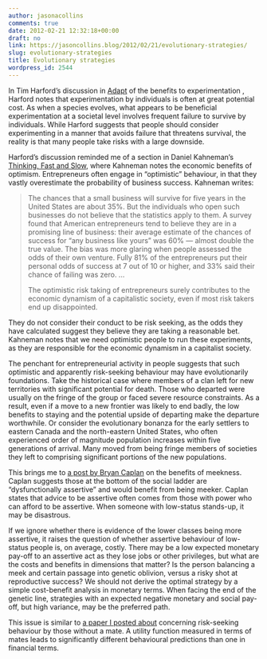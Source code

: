 ```yaml
---
author: jasonacollins
comments: true
date: 2012-02-21 12:32:18+00:00
draft: no
link: https://jasoncollins.blog/2012/02/21/evolutionary-strategies/
slug: evolutionary-strategies
title: Evolutionary strategies
wordpress_id: 2544
---
```


In Tim Harford’s discussion in [Adapt](https://jasoncollins.blog/2012/02/harfords-adapt-why-success-always-starts-with-failure/) of the benefits to experimentation , Harford notes that experimentation by individuals is often at great potential cost. As when a species evolves, what appears to be beneficial experimentation at a societal level involves frequent failure to survive by individuals. While Harford suggests that people should consider experimenting in a manner that avoids failure that threatens survival, the reality is that many people take risks with a large downside.

Harford’s discussion reminded me of a section in Daniel Kahneman’s [Thinking, Fast and Slow](https://jasoncollins.blog/2012/01/kahnemans-thinking-fast-and-slow/), where Kahneman notes the economic benefits of optimism. Entrepreneurs often engage in “optimistic” behaviour, in that they vastly overestimate the probability of business success. Kahneman writes:



<blockquote>The chances that a small business will survive for five years in the United States are about 35%. But the individuals who open such businesses do not believe that the statistics apply to them. A survey found that American entrepreneurs tend to believe they are in a promising line of business: their average estimate of the chances of success for “any business like yours” was 60% — almost double the true value. The bias was more glaring when people assessed the odds of their own venture. Fully 81% of the entrepreneurs put their personal odds of success at 7 out of 10 or higher, and 33% said their chance of failing was zero. …

The optimistic risk taking of entrepreneurs surely contributes to the economic dynamism of a capitalistic society, even if most risk takers end up disappointed.
</blockquote>



They do not consider their conduct to be risk seeking, as the odds they have calculated suggest they believe they are taking a reasonable bet. Kahneman notes that we need optimistic people to run these experiments, as they are responsible for the economic dynamism in a capitalist society.

The penchant for entrepreneurial activity in people suggests that such optimistic and apparently risk-seeking behaviour may have evolutionarily foundations. Take the historical case where members of a clan left for new territories with significant potential for death. Those who departed were usually on the fringe of the group or faced severe resource constraints. As a result, even if a move to a new frontier was likely to end badly, the low benefits to staying and the potential upside of departing make the departure worthwhile. Or consider the evolutionary bonanza for the early settlers to eastern Canada and the north-eastern United States, who often experienced order of magnitude population increases within five generations of arrival. Many moved from being fringe members of societies they left to comprising significant portions of the new populations.

This brings me to [a post by Bryan Caplan](http://econlog.econlib.org/archives/2012/02/when_to_be_meek.html) on the benefits of meekness. Caplan suggests those at the bottom of the social ladder are “dysfunctionally assertive” and would benefit from being meeker. Caplan states that advice to be assertive often comes from those with power who can afford to be assertive. When someone with low-status stands-up, it may be disastrous.

If we ignore whether there is evidence of the lower classes being more assertive, it raises the question of whether assertive behaviour of low-status people is, on average, costly. There may be a low expected monetary pay-off to an assertive act as they lose jobs or other privileges, but what are the costs and benefits in dimensions that matter? Is the person balancing a meek and certain passage into genetic oblivion, versus a risky shot at reproductive success? We should not derive the optimal strategy by a simple cost-benefit analysis in monetary terms. When facing the end of the genetic line, strategies with an expected negative monetary and social pay-off, but high variance, may be the preferred path.

This issue is similar to [a paper I posted about](https://jasoncollins.blog/2011/01/what-is-the-objective/) concerning risk-seeking behaviour by those without a mate. A utility function measured in terms of mates leads to significantly different behavioural predictions than one in financial terms.
